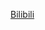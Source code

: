 [Bilibili](https://www.bilibili.com/video/BV19L4y1w7zN/?spm_id_from=333.1387.favlist.content.click&vd_source=c801aa3fac0e6e97b0df71f74a8b25bd)